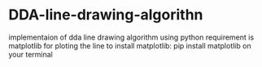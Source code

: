 # DDA-line-drawing-algorithn
implementaion of dda line drawing algorithm using python 
requirement is matplotlib for ploting the line
to install matplotlib:
pip install matplotlib on your terminal
